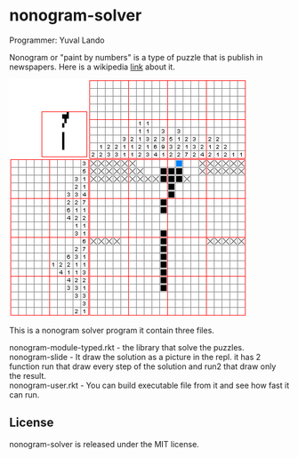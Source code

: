 nonogram-solver
=========================

Programmer: Yuval Lando

Nonogram or "paint by numbers" is a type of puzzle that is publish in newspapers.
Here is a wikipedia [link](http://en.wikipedia.org/wiki/Nonogram) about it.

![alt An example of a nonogram puzzle](https://github.com/ylando2/nonogram-solver/blob/master/Paint_by_numbers.gif?raw=true)

This is a nonogram solver program it contain three files.

nonogram-module-typed.rkt - the library that solve the puzzles.  
nonogram-slide - It draw the solution as a picture in the repl.
it has 2 function run that draw every step of the solution and run2
that draw only the result.  
nonogram-user.rkt - You can build executable file from it and see how
fast it can run.

License
-------
nonogram-solver is released under the MIT license.
